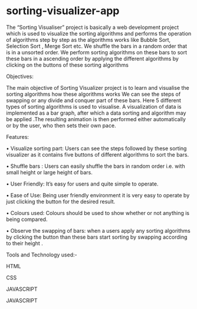 # sorting-visualizer-app
The “Sorting Visualiser” project is basically a web development project which is used to visualize the sorting algorithms and performs the operation of algorithms step by step as the algorithms works like Bubble Sort, Selection Sort , Merge Sort etc.  We shuffle the bars in a random order that is in a unsorted order.
We perform sorting algorithms on these bars to sort these bars in a ascending order by applying the different algorithms by clicking on the buttons of these sorting algorithms 



Objectives:


The main objective of Sorting Visualizer project is to learn and visualise the sorting algorithms how these algorithms works We can see the steps of swapping or any divide and conquer part of these bars. Here 5 different types of sorting algorithms is used to visualise.  A visualization of data is implemented as a bar graph, after which a data sorting and algorithm may be applied .The resulting animation is then performed either automatically or by the user, who then sets their own pace.


Features: 


• Visualize sorting part: Users can see the steps followed by these sorting visualizer as it contains five buttons of different algorithms to sort the bars.

• Shuffle bars : Users can easily shuffle the bars in random order i.e. with small height or large height of bars.   

• User Friendly: It’s easy for users and quite simple to operate. 

• Ease of Use: Being user friendly environment it is very easy to operate by just clicking the button for the desired result.

• Colours used: Colours should be used to show whether or not anything is being compared.

• Observe the swapping of bars: when a users apply any sorting algorithms by clicking the button than these bars start sorting by swapping according to their height .


Tools and Technology used:-

HTML

CSS

JAVASCRIPT

JAVASCRIPT


